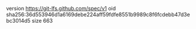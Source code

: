 version https://git-lfs.github.com/spec/v1
oid sha256:36d553946d1a6169debe224aff59fdfe8551b9989c8f6fcdebb47d3ebc3014d5
size 663
